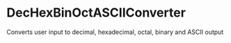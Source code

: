 # DecHexBinOctASCIIConverter
Converts user input to decimal, hexadecimal, octal, binary and ASCII output
